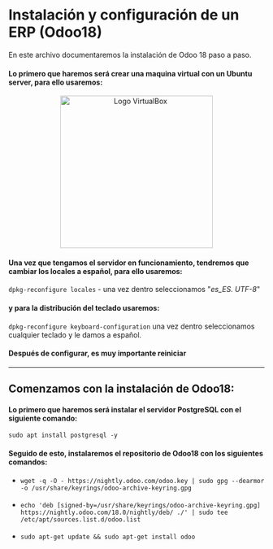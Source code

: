 # Instalación y configuración de un ERP (Odoo18)
En este archivo documentaremos la instalación de Odoo 18 paso a paso.

#### Lo primero que haremos será crear una maquina virtual con un Ubuntu server, para ello usaremos:
<p align="center">
  <img src="https://cdn.freebiesupply.com/logos/large/2x/virtualbox-logo-png-transparent.png" alt="Logo VirtualBox" width="300"/>
</p>

#### Una vez que tengamos el servidor en funcionamiento, tendremos que cambiar los locales a español, para ello usaremos:
`dpkg-reconfigure locales` - una vez dentro seleccionamos "*es_ES. UTF-8*"
#### y para la distribución del teclado usaremos:
`dpkg-reconfigure keyboard-configuration` una vez dentro seleccionamos cualquier teclado y le damos a español.
#### Después de configurar, es muy  importante reiniciar

---
## Comenzamos con la instalación de Odoo18:
#### Lo primero que haremos será instalar el servidor PostgreSQL con el siguiente comando:
`sudo apt install postgresql -y`
#### Seguido de esto, instalaremos el repositorio de Odoo18 con los siguientes comandos:
- `wget -q -O - https://nightly.odoo.com/odoo.key | sudo gpg --dearmor -o /usr/share/keyrings/odoo-archive-keyring.gpg` <br><br>
- `echo 'deb [signed-by=/usr/share/keyrings/odoo-archive-keyring.gpg] https://nightly.odoo.com/18.0/nightly/deb/ ./' | sudo tee /etc/apt/sources.list.d/odoo.list` <br><br>
- `sudo apt-get update && sudo apt-get install odoo` <br><br>
